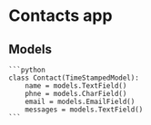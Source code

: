 # Contacts app

## Models

    ```python
    class Contact(TimeStampedModel):
        name = models.TextField()
        phne = models.CharField()
        email = models.EmailField()
        messages = models.TextField()
    ```
